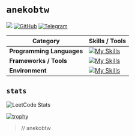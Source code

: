 # `anekobtw`
![](https://komarev.com/ghpvc/?username=anekobtw&label=Profile%20views&color=000000&style=flat&abbreviated=true)
[![GitHub](https://img.shields.io/badge/-anekobtw-black?labelColor=black&logo=github&logoColor=white&style=flat-square)](https://github.com/anekobtw/)
[![Telegram](https://img.shields.io/badge/-anekobtw-black?labelColor=black&logo=telegram&logoColor=white&style=flat-square)](https://t.me/anekobtw)

| Category                  | Skills / Tools                                                                 |
|---------------------------|-------------------------------------------------------------------------------|
| **Programming Languages** | [![My Skills](https://skillicons.dev/icons?i=py,cpp,dart)](https://skillicons.dev) |
| **Frameworks / Tools**    | [![My Skills](https://skillicons.dev/icons?i=fastapi,redis,flutter,sqlite,git,md)](https://skillicons.dev) |
| **Environment**           | [![My Skills](https://skillicons.dev/icons?i=windows,linux,neovim,powershell,github)](https://skillicons.dev) |

## `stats`
![LeetCode Stats](https://leetcard.jacoblin.cool/anekobtw?theme=catppuccinMocha&font=Fredoka)

[![trophy](https://github-profile-trophy.vercel.app/?username=anekobtw&theme=discord&margin-w=10&margin-h=10&no-frame=true&rank=SSS,SS,S,AAA,AA,A,B)](https://github.com/ryo-ma/github-profile-trophy)

> // anekobtw
